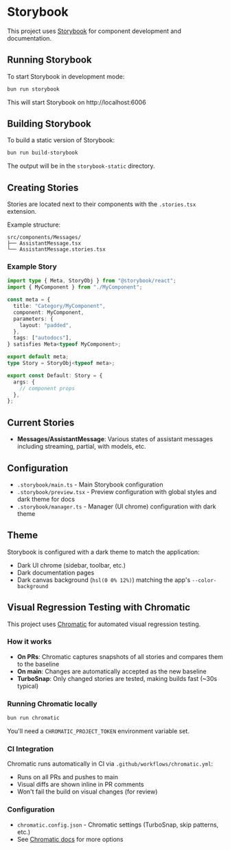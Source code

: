 # Storybook

This project uses [Storybook](https://storybook.js.org/) for component development and documentation.

## Running Storybook

To start Storybook in development mode:

```bash
bun run storybook
```

This will start Storybook on http://localhost:6006

## Building Storybook

To build a static version of Storybook:

```bash
bun run build-storybook
```

The output will be in the `storybook-static` directory.

## Creating Stories

Stories are located next to their components with the `.stories.tsx` extension.

Example structure:
```
src/components/Messages/
├── AssistantMessage.tsx
└── AssistantMessage.stories.tsx
```

### Example Story

```typescript
import type { Meta, StoryObj } from "@storybook/react";
import { MyComponent } from "./MyComponent";

const meta = {
  title: "Category/MyComponent",
  component: MyComponent,
  parameters: {
    layout: "padded",
  },
  tags: ["autodocs"],
} satisfies Meta<typeof MyComponent>;

export default meta;
type Story = StoryObj<typeof meta>;

export const Default: Story = {
  args: {
    // component props
  },
};
```

## Current Stories

- **Messages/AssistantMessage**: Various states of assistant messages including streaming, partial, with models, etc.

## Configuration

- `.storybook/main.ts` - Main Storybook configuration
- `.storybook/preview.tsx` - Preview configuration with global styles and dark theme for docs
- `.storybook/manager.ts` - Manager (UI chrome) configuration with dark theme

## Theme

Storybook is configured with a dark theme to match the application:
- Dark UI chrome (sidebar, toolbar, etc.)
- Dark documentation pages
- Dark canvas background (`hsl(0 0% 12%)`) matching the app's `--color-background`

## Visual Regression Testing with Chromatic

This project uses [Chromatic](https://www.chromatic.com/) for automated visual regression testing.

### How it works

- **On PRs**: Chromatic captures snapshots of all stories and compares them to the baseline
- **On main**: Changes are automatically accepted as the new baseline
- **TurboSnap**: Only changed stories are tested, making builds fast (~30s typical)

### Running Chromatic locally

```bash
bun run chromatic
```

You'll need a `CHROMATIC_PROJECT_TOKEN` environment variable set.

### CI Integration

Chromatic runs automatically in CI via `.github/workflows/chromatic.yml`:
- Runs on all PRs and pushes to main
- Visual diffs are shown inline in PR comments
- Won't fail the build on visual changes (for review)

### Configuration

- `chromatic.config.json` - Chromatic settings (TurboSnap, skip patterns, etc.)
- See [Chromatic docs](https://www.chromatic.com/docs/) for more options
